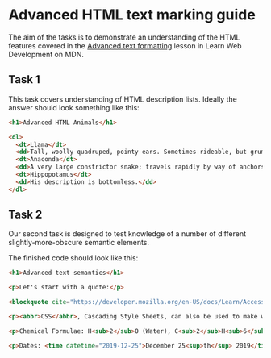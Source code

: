 # Advanced HTML text marking guide

The aim of the tasks is to demonstrate an understanding of the HTML features covered in the [Advanced text formatting](https://developer.mozilla.org/en-US/docs/Learn/HTML/Introduction_to_HTML/Advanced_text_formatting) lesson in Learn Web Development on MDN.

## Task 1

This task covers understanding of HTML description lists. Ideally the answer should look something like this:

```html
<h1>Advanced HTML Animals</h1>

<dl>
  <dt>Llama</dt>
  <dd>Tall, woolly quadruped, pointy ears. Sometimes rideable, but grumpy and spits a lot. Big fan of list items.</dd>
  <dt>Anaconda</dt>
  <dd>A very large constrictor snake; travels rapidly by way of anchors to sneak up on his prey.</dd>
  <dt>Hippopotamus</dt>
  <dd>His description is bottomless.</dd>
</dl>
```

## Task 2

Our second task is designed to test knowledge of a number of different slightly-more-obscure semantic elements.

The finished code should look like this:

```html
<h1>Advanced text semantics</h1>

<p>Let's start with a quote:</p>

<blockquote cite="https://developer.mozilla.org/en-US/docs/Learn/Accessibility"><p><abbr>HTML</abbr>, Hypertext Markup Language is by default accessible, if used correctly.</p></blockquote>

<p><abbr>CSS</abbr>, Cascading Style Sheets, can also be used to make web pages more, or less, accessible.</p>

<p>Chemical Formulae: H<sub>2</sub>O (Water), C<sub>2</sub>H<sub>6</sub>O (Ethanol).</p>

<p>Dates: <time datetime="2019-12-25">December 25<sup>th</sup> 2019</time> (Christmas Day), <time datetime="2019-11-02">November 2<sup>nd</sup> 2019</time> (Día de los Muertos).</p>
```
